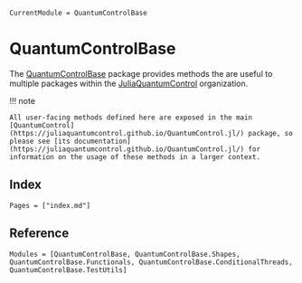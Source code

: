 ```@meta
CurrentModule = QuantumControlBase
```

# QuantumControlBase

The [QuantumControlBase](https://github.com/JuliaQuantumControl/QuantumControlBase.jl) package provides methods the are useful to multiple packages within the [JuliaQuantumControl](https://github.com/juliaquantumcontrol) organization.

!!! note

    All user-facing methods defined here are exposed in the main [QuantumControl](https://juliaquantumcontrol.github.io/QuantumControl.jl/) package, so please see [its documentation](https://juliaquantumcontrol.github.io/QuantumControl.jl/) for information on the usage of these methods in a larger context.


## Index

```@index
Pages = ["index.md"]
```

## Reference

```@autodocs
Modules = [QuantumControlBase, QuantumControlBase.Shapes, QuantumControlBase.Functionals, QuantumControlBase.ConditionalThreads, QuantumControlBase.TestUtils]
```
